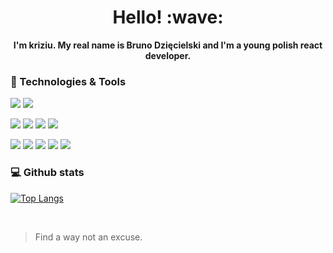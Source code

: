 <h1 align='center'> Hello! :wave:</h1>
<p align='center'>
  <b>I'm kriziu. My real name is Bruno Dzięcielski and I'm a young polish react developer.</b>
</p>

### 🔧 Technologies & Tools
![](https://img.shields.io/badge/OS-Windows-informational?style=flat&logo=windows&logoColor=white&color=2bbc8a)
![](https://img.shields.io/badge/Editor-Visual_Studio_Code-informational?style=flat&logo=VisualStudioCode&logoColor=white&color=2bbc8a)

![](https://img.shields.io/badge/Code-TypeScript-informational?style=flat&logo=TypeScript&logoColor=white&color=2bbc8a)
![](https://img.shields.io/badge/Code-JavaScript-informational?style=flat&logo=JavaScript&logoColor=white&color=2bbc8a)
![](https://img.shields.io/badge/Code-Sass-informational?style=flat&logo=Sass&logoColor=white&color=2bbc8a)
![](https://img.shields.io/badge/Code-Java-informational?style=flat&logo=Java&logoColor=white&color=2bbc8a)

![](https://img.shields.io/badge/Tool-React-informational?style=flat&logo=React&logoColor=white&color=2bbc8a)
![](https://img.shields.io/badge/Tool-Styled_Components-informational?style=flat&logo=styled-components&logoColor=white&color=2bbc8a)
![](https://img.shields.io/badge/Tool-NodeJS-informational?style=flat&logo=Node.js&logoColor=white&color=2bbc8a)
![](https://img.shields.io/badge/Tool-Express-informational?style=flat&logo=Express&logoColor=white&color=2bbc8a)
![](https://img.shields.io/badge/Tool-MongoDB-informational?style=flat&logo=MongoDB&logoColor=white&color=2bbc8a)




### 💻 Github stats
[![Top Langs](https://github-readme-stats.vercel.app/api/top-langs/?username=kriziu&theme=dark)](https://github.com/anuraghazra/github-readme-stats)

<br />

> Find a way not an excuse.

